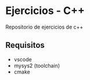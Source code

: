 # Ejercicios - C++

Repositorio de ejercicios de c++

## Requisitos

- vscode 
- mysys2 (toolchain)
- cmake